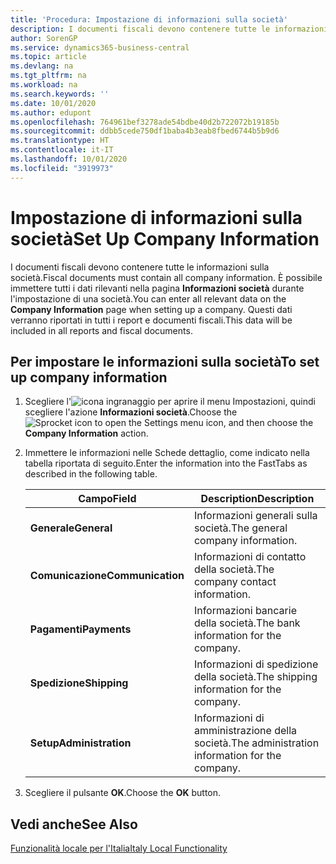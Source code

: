 ```yaml
---
title: 'Procedura: Impostazione di informazioni sulla società'
description: I documenti fiscali devono contenere tutte le informazioni sulla società. È possibile immettere tutti i dati rilevanti nella pagina Informazioni società durante l'impostazione di una società.
author: SorenGP
ms.service: dynamics365-business-central
ms.topic: article
ms.devlang: na
ms.tgt_pltfrm: na
ms.workload: na
ms.search.keywords: ''
ms.date: 10/01/2020
ms.author: edupont
ms.openlocfilehash: 764961bef3278ade54bdbe40d2b722072b19185b
ms.sourcegitcommit: ddbb5cede750df1baba4b3eab8fbed6744b5b9d6
ms.translationtype: HT
ms.contentlocale: it-IT
ms.lasthandoff: 10/01/2020
ms.locfileid: "3919973"
---
```

# <a name="set-up-company-information"></a><span data-ttu-id="6d372-104">Impostazione di informazioni sulla società</span><span class="sxs-lookup"><span data-stu-id="6d372-104">Set Up Company Information</span></span>
<span data-ttu-id="6d372-105">I documenti fiscali devono contenere tutte le informazioni sulla società.</span><span class="sxs-lookup"><span data-stu-id="6d372-105">Fiscal documents must contain all company information.</span></span> <span data-ttu-id="6d372-106">È possibile immettere tutti i dati rilevanti nella pagina **Informazioni società** durante l'impostazione di una società.</span><span class="sxs-lookup"><span data-stu-id="6d372-106">You can enter all relevant data on the **Company Information** page when setting up a company.</span></span> <span data-ttu-id="6d372-107">Questi dati verranno riportati in tutti i report e documenti fiscali.</span><span class="sxs-lookup"><span data-stu-id="6d372-107">This data will be included in all reports and fiscal documents.</span></span>  

## <a name="to-set-up-company-information"></a><span data-ttu-id="6d372-108">Per impostare le informazioni sulla società</span><span class="sxs-lookup"><span data-stu-id="6d372-108">To set up company information</span></span>  

1.  <span data-ttu-id="6d372-109">Scegliere l'![icona ingranaggio per aprire il menu Impostazioni](../../media/ui-experience/settings_icon_small.png), quindi scegliere l'azione **Informazioni società**.</span><span class="sxs-lookup"><span data-stu-id="6d372-109">Choose the ![Sprocket icon to open the Settings menu](../../media/ui-experience/settings_icon_small.png) icon, and then choose the **Company Information** action.</span></span>
2.  <span data-ttu-id="6d372-110">Immettere le informazioni nelle Schede dettaglio, come indicato nella tabella riportata di seguito.</span><span class="sxs-lookup"><span data-stu-id="6d372-110">Enter the information into the FastTabs as described in the following table.</span></span>

    |<span data-ttu-id="6d372-111">Campo</span><span class="sxs-lookup"><span data-stu-id="6d372-111">Field</span></span>|<span data-ttu-id="6d372-112">Description</span><span class="sxs-lookup"><span data-stu-id="6d372-112">Description</span></span>|  
    |-------------|---------------------------------------|  
    |<span data-ttu-id="6d372-113">**Generale**</span><span class="sxs-lookup"><span data-stu-id="6d372-113">**General**</span></span>|<span data-ttu-id="6d372-114">Informazioni generali sulla società.</span><span class="sxs-lookup"><span data-stu-id="6d372-114">The general company information.</span></span>|  
    |<span data-ttu-id="6d372-115">**Comunicazione**</span><span class="sxs-lookup"><span data-stu-id="6d372-115">**Communication**</span></span>|<span data-ttu-id="6d372-116">Informazioni di contatto della società.</span><span class="sxs-lookup"><span data-stu-id="6d372-116">The company contact information.</span></span>|  
    |<span data-ttu-id="6d372-117">**Pagamenti**</span><span class="sxs-lookup"><span data-stu-id="6d372-117">**Payments**</span></span>|<span data-ttu-id="6d372-118">Informazioni bancarie della società.</span><span class="sxs-lookup"><span data-stu-id="6d372-118">The bank information for the company.</span></span>|  
    |<span data-ttu-id="6d372-119">**Spedizione**</span><span class="sxs-lookup"><span data-stu-id="6d372-119">**Shipping**</span></span>|<span data-ttu-id="6d372-120">Informazioni di spedizione della società.</span><span class="sxs-lookup"><span data-stu-id="6d372-120">The shipping information for the company.</span></span>|  
    |<span data-ttu-id="6d372-121">**Setup**</span><span class="sxs-lookup"><span data-stu-id="6d372-121">**Administration**</span></span>|<span data-ttu-id="6d372-122">Informazioni di amministrazione della società.</span><span class="sxs-lookup"><span data-stu-id="6d372-122">The administration information for the company.</span></span>|  

3.  <span data-ttu-id="6d372-123">Scegliere il pulsante **OK**.</span><span class="sxs-lookup"><span data-stu-id="6d372-123">Choose the **OK** button.</span></span>  

## <a name="see-also"></a><span data-ttu-id="6d372-124">Vedi anche</span><span class="sxs-lookup"><span data-stu-id="6d372-124">See Also</span></span>  
 [<span data-ttu-id="6d372-125">Funzionalità locale per l'Italia</span><span class="sxs-lookup"><span data-stu-id="6d372-125">Italy Local Functionality</span></span>](italy-local-functionality.md)   
